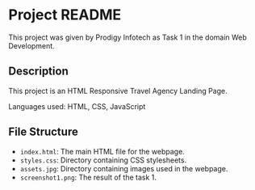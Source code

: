 
# Project README

This project was given by Prodigy Infotech as Task 1 in the domain Web Development.

## Description

This project is an HTML Responsive Travel Agency Landing Page.  

Languages used: HTML, CSS, JavaScript

## File Structure

- `index.html`: The main HTML file for the webpage.
- `styles.css`: Directory containing CSS stylesheets.
- `assets.jpg`: Directory containing images used in the webpage.
- `screenshot1.png`: The result of the task 1.
